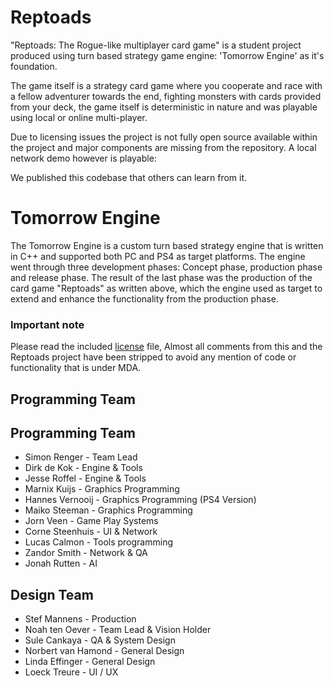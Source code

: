 # Reptoads

"Reptoads: The Rogue-like multiplayer card game" is a student project produced using turn based strategy game engine: 'Tomorrow Engine' as it's foundation.

The game itself is a strategy card game where you cooperate and race with a fellow adventurer towards the end, fighting monsters with cards provided from your deck, the game itself is deterministic in nature and was playable using local or online multi-player.

Due to licensing issues the project is not fully open source available within the project and major components are missing from the repository. A local network demo however is playable: 

We published this codebase that others can learn from it.



# Tomorrow Engine

The Tomorrow Engine is a custom turn based strategy engine that is written in C++ and supported both PC and PS4 as target platforms. The engine went through three development phases: Concept phase, production phase and release phase. The result of the last phase was the production of the card game "Reptoads" as written above, which the engine used as target to extend and enhance the  functionality from the production phase.



### Important note

Please read the included [license](https://github.com/tomorrowengine/Reptoads/blob/master/LICENSE) file, Almost all comments from this and the Reptoads project have been stripped to avoid any mention of code or functionality that is under MDA.



## Programming Team

## Programming Team

- Simon		Renger - Team Lead
- Dirk	de	Kok - Engine & Tools
- Jesse		Roffel - Engine & Tools
- Marnix		Kuijs - Graphics Programming
- Hannes		Vernooij - Graphics Programming (PS4 Version)
- Maiko		Steeman - Graphics Programming 
- Jorn		Veen - Game Play Systems
- Corne		Steenhuis - UI & Network
- Lucas		Calmon - Tools programming
- Zandor		Smith - Network & QA
- Jonah		Rutten - AI

## Design Team

- Stef		Mannens - Production
- Noah	ten	Oever - Team Lead & Vision Holder
- Sule		Cankaya - QA & System Design
- Norbert	van	Hamond - General Design
- Linda		Effinger - General Design
- Loeck		Treure - UI / UX
